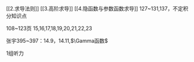 [[2.求导法则]]
[[3.高阶求导]]
[[4.隐函数与参数函数求导]]
127~131,137，不定积分知识点

108~123页
15,16,17,18,19,20,21,22,23

张宇395~397：14.9，14.11,$\Gamma函数$


1组听力
